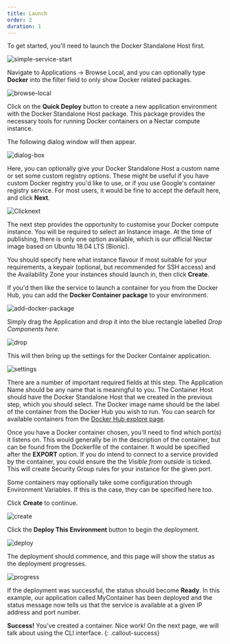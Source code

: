 ```yaml
---
title: Launch
order: 2
duration: 1
---
```

To get started, you'll need to launch the Docker Standalone Host first.

![simple-service-start]({{site.baseurl}}/assets/images/simple-container-service/1.png)

Navigate to Applications -> Browse Local, and you can optionally type **Docker** into the filter field to only show Docker related packages.

![browse-local]({{site.baseurl}}/assets/images/simple-container-service/2.png)

Click on the **Quick Deploy** button to create a new application environment with the Docker Standalone Host package. This package provides the necessary tools for running Docker containers on a Nectar compute instance.

The following dialog window will then appear.

![dialog-box]({{site.baseurl}}/assets/images/simple-container-service/3.png)

Here, you can optionally give your Docker Standalone Host a custom name or set some custom registry options. These might be useful if you have custom Docker registry you'd like to use, or if you use Google's container registry service. For most users, it would be fine to accept the default here, and click **Next**.

![Clicknext]({{site.baseurl}}/assets/images/simple-container-service/4.png)

The next step provides the opportunity to customise your Docker compute instance. You will be required to select an Instance image. At the time of publishing, there is only one option available, which is our official Nectar image based on Ubuntu 18.04 LTS (Bionic).

You should specify here what instance flavour if most suitable for your requirements, a keypair (optional, but recommended for SSH access) and the Availability Zone your instances should launch in, then click **Create**.

If you'd then like the service to launch a container for you from the Docker Hub, you can add the **Docker Container package** to your environment.

![add-docker-package]({{site.baseurl}}/assets/images/simple-container-service/5.png)

Simply drag the Application and drop it into the blue rectangle labelled *Drop Components here*.

![drop]({{site.baseurl}}/assets/images/simple-container-service/6.png)

This will then bring up the settings for the Docker Container application.

![settings]({{site.baseurl}}/assets/images/simple-container-service/7.png)

There are a number of important required fields at this step. The Application Name should be any name that is meaningful to you. The Container Host should have the Docker Standalone Host that we created in the previous step, which you should select. The Docker image name should be the label of the container from the Docker Hub you wish to run. You can search for available containers from the [Docker Hub explore page](https://hub.docker.com/search?q=&type=image).

Once you have a Docker container chosen, you'll need to find which port(s) it listens on. This would generally be in the description of the container, but can be found from the Dockerfile of the container. It would be specified after the **EXPORT** option. If you do intend to connect to a service provided by the container, you could ensure the the *Visible from outside* is ticked. This will create Security Group rules for your instance for the given port.

Some containers may optionally take some configuration through Environment Variables. If this is the case, they can be specified here too.

Click **Create** to continue.

![create]({{site.baseurl}}/assets/images/simple-container-service/8.png)

Click the **Deploy This Environment** button to begin the deployment.

![deploy]({{site.baseurl}}/assets/images/simple-container-service/9.png)

The deployment should commence, and this page will show the status as the deployment progresses.

![progress]({{site.baseurl}}/assets/images/simple-container-service/10.png)

If the deployment was successful, the status should become **Ready**. In this example, our application called MyContainer has been deployed and the status message now tells us that the service is available at a given IP address and port number.

**Success!** 
You've created a container. Nice work! On the next page, we will talk about using the CLI interface.
{: .callout-success}